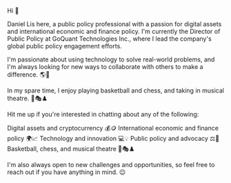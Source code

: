 
Hi 👋

Daniel Lis here, a public policy professional with a passion for digital assets and international economic and finance policy. I'm currently the Director of Public Policy at GoQuant Technologies Inc., where I lead the company's global public policy engagement efforts.

I'm passionate about using technology to solve real-world problems, and I'm always looking for new ways to collaborate with others to make a difference. 🌎🤖

In my spare time, I enjoy playing basketball and chess, and taking in musical theatre. 🏀🎭♟️

Hit me up if you're interested in chatting about any of the following:

Digital assets and cryptocurrency 💰🪙
International economic and finance policy 🌍📈
Technology and innovation 💻💡
Public policy and advocacy ⚖️📣
Basketball, chess, and musical theatre 🏀🎭♟️

I'm also always open to new challenges and opportunities, so feel free to reach out if you have anything in mind. 😉
